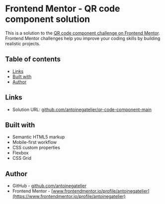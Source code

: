 # Frontend Mentor - QR code component solution

This is a solution to the [QR code component challenge on Frontend Mentor](https://www.frontendmentor.io/challenges/qr-code-component-iux_sIO_H). Frontend Mentor challenges help you improve your coding skills by building realistic projects. 

## Table of contents

- [Links](#links)
- [Built with](#built-with)
- [Author](#author)

## Links

- Solution URL: [github.com/antoinegatelier/qr-code-component-main](https://github.com/antoinegatelier/qr-code-component-main)

## Built with

- Semantic HTML5 markup
- Mobile-first workflow
- CSS custom properties
- Flexbox
- CSS Grid

## Author

- GitHub - [github.com/antoinegatelier](https://github.com/antoinegatelier)
- Frontend Mentor - [www.frontendmentor.io/profile/antoinegatelier](https://www.frontendmentor.io/profile/antoinegatelier)
